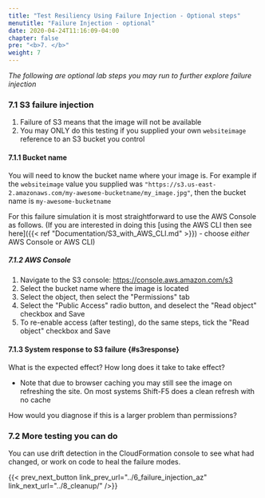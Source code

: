 ```yaml
---
title: "Test Resiliency Using Failure Injection - Optional steps"
menutitle: "Failure Injection - optional"
date: 2020-04-24T11:16:09-04:00
chapter: false
pre: "<b>7. </b>"
weight: 7
---
```


_The following are optional lab steps you may run to further explore failure injection_

### 7.1 S3 failure injection

1. Failure of S3 means that the image will not be available
1. You may ONLY do this testing if you supplied your own `websiteimage` reference to an S3 bucket you control

#### 7.1.1 Bucket name

You will need to know the bucket name where your image is. For example if the `websiteimage` value you supplied was `"https://s3.us-east-2.amazonaws.com/my-awesome-bucketname/my_image.jpg"`, then the bucket name is `my-awesome-bucketname`

For this failure simulation it is most straightforward to use the AWS Console as follows.  (If you are interested in doing this [using the AWS CLI then see here]({{< ref "Documentation/S3_with_AWS_CLI.md" >}}) - choose _either_ AWS Console or AWS CLI)

##### 7.1.2 AWS Console

  1. Navigate to the S3 console: <https://console.aws.amazon.com/s3>
  1. Select the bucket name where the image is located
  1. Select the object, then select the "Permissions" tab
  1. Select the "Public Access" radio button, and deselect the "Read object" checkbox and Save
  1. To re-enable access (after testing), do the same steps, tick the "Read object" checkbox and Save

#### 7.1.3 System response to S3 failure {#s3response}

What is the expected effect? How long does it take to take effect?

* Note that due to browser caching you may still see the image on refreshing the site. On most systems Shift-F5 does a clean refresh with no cache

How would you diagnose if this is a larger problem than permissions?

### 7.2 More testing you can do

You can use drift detection in the CloudFormation console to see what had changed, or work on code to heal the failure modes.

{{< prev_next_button link_prev_url="../6_failure_injection_az" link_next_url="../8_cleanup/" />}}